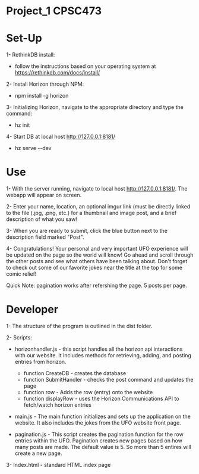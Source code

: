 # Project_1 CPSC473
# Set-Up

1- RethinkDB install: <br>
+ follow the instructions based on your operating system at <br>
   https://rethinkdb.com/docs/install/

2- Install Horizon through NPM: <br>
 +    npm install -g horizon

3- Initializing Horizon, navigate to the appropriate directory and type the command: <br>
 +  hz init
 


4- Start DB at local host http://127.0.0.1:8181/ <br>
 +  hz serve --dev
    
# Use

1- With the server running, navigate to local host http://127.0.0.1:8181/. The webapp will appear on screen.

2- Enter your name, location, an optional imgur link (must be directly linked to the file (.jpg, .png, etc.) for a thumbnail and image post, and a brief description of what you saw!

3- When you are ready to submit, click the blue button next to the description field marked "Post".

4- Congratulations! Your personal and very important UFO experience will be updated on the page so the world will know! Go
   ahead and scroll through the other posts and see what others have been talking about. Don't forget to check out some of
   our favorite jokes near the title at the top for some comic relief!

Quick Note: pagination works after refershing the page. 5 posts per page. 

# Developer

1- The structure of the program is outlined in the dist folder. 

2- Scripts: 
   + horizonhandler.js - this script handles all the horizon api interactions with our website. It includes methods for retrieving, adding, and posting entries from horizon. 
      +  function CreateDB - creates the database 
      +  function SubmitHandler - checks the post command and updates the page
      +  function row - Adds the row (entry) onto the website 
      +  function displayRow - uses the Horizon Communications API to fetch/watch horizon entries 
   
   + main.js - The main function initializes and sets up the application on the website. It also includes the jokes from the UFO website front page. 
   
   + pagination.js - This script creates the pagination function for the row entries within the UFO. Pagination creates new pages based on how many posts are made. The default value is 5. So more than 5 entires will create a new page. 
   
3- Index.html - standard HTML index page 


